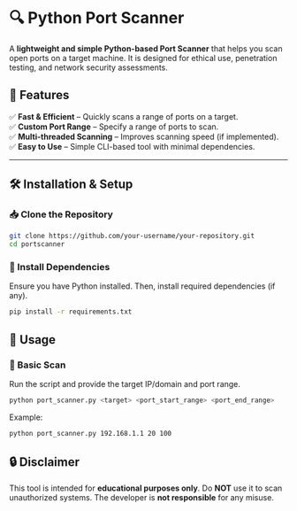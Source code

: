 # 🔍 Python Port Scanner  

A **lightweight and simple Python-based Port Scanner** that helps you scan open ports on a target machine. It is designed for ethical use, penetration testing, and network security assessments.  

## 🚀 Features  

✅ **Fast & Efficient** – Quickly scans a range of ports on a target.  
✅ **Custom Port Range** – Specify a range of ports to scan.  
✅ **Multi-threaded Scanning** – Improves scanning speed (if implemented).  
✅ **Easy to Use** – Simple CLI-based tool with minimal dependencies.  

---

## 🛠 Installation & Setup  

### 📥 Clone the Repository  
```bash
git clone https://github.com/your-username/your-repository.git
cd portscanner
```

### 📌 Install Dependencies  
Ensure you have Python installed. Then, install required dependencies (if any).  
```bash
pip install -r requirements.txt
```

## 🚀 Usage  

### 🔹 Basic Scan  
Run the script and provide the target IP/domain and port range.  
```bash
python port_scanner.py <target> <port_start_range> <port_end_range>
```
Example:  
```bash
python port_scanner.py 192.168.1.1 20 100
```
## 🔒 Disclaimer  
This tool is intended for **educational purposes only**. Do **NOT** use it to scan unauthorized systems. The developer is **not responsible** for any misuse.
